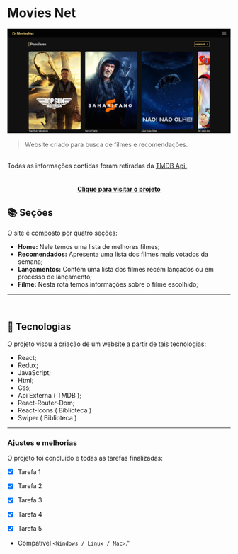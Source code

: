 # Movies Net

<!---Esses são exemplos. Veja https://shields.io para outras pessoas ou para personalizar este conjunto de escudos. Você pode querer incluir dependências, status do projeto e informações de licença aqui--->

<img src="src/assets/movies-Read-Me.JPG" alt="Movies Net">

> Website criado para busca de filmes e recomendações.
<br>
Todas as informações contidas foram retiradas da <a href="https://developers.themoviedb.org/3"> TMDB Api.</a>
<br>

<br>

<h4 align="center"><a href="https://movies-net-project.netlify.app/" target="_blank">Clique para visitar o projeto</a></h4>

## 📚 Seções

O site é composto por quatro seções:

- **Home:** Nele temos uma lista de melhores filmes;
- **Recomendados:** Apresenta uma lista dos filmes mais votados da semana;
- **Lançamentos:** Contém uma lista dos filmes recém lançados ou em processo de lançamento;
- **Filme:** Nesta rota temos informações sobre o filme escolhido;


---
<br>

## 🚀  Tecnologias

O projeto visou a criação de um website a partir de tais tecnologias:

- React;
- Redux;
- JavaScript;
- Html;
- Css;
- Api Externa ( TMDB );
- React-Router-Dom;
- React-icons ( Biblioteca )
- Swiper ( Biblioteca )

---

### Ajustes e melhorias

O projeto foi concluído e todas as tarefas finalizadas:

- [x] Tarefa 1
- [x] Tarefa 2
- [x] Tarefa 3
- [x] Tarefa 4
- [x] Tarefa 5


* Compatível `<Windows / Linux / Mac>`."

<br>

